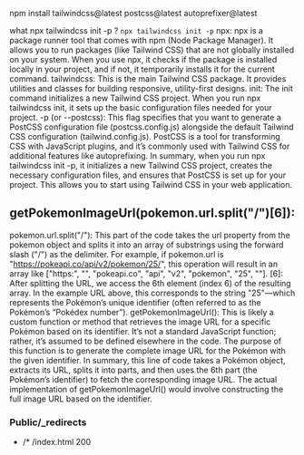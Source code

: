 npm install tailwindcss@latest postcss@latest autoprefixer@latest

what npx tailwindcss init -p ?
`npx tailwindcss init -p`
npx:
npx is a package runner tool that comes with npm (Node Package Manager).
It allows you to run packages (like Tailwind CSS) that are not globally installed on your system.
When you use npx, it checks if the package is installed locally in your project, and if not, it temporarily installs it for the current command.
tailwindcss:
This is the main Tailwind CSS package.
It provides utilities and classes for building responsive, utility-first designs.
init:
The init command initializes a new Tailwind CSS project.
When you run npx tailwindcss init, it sets up the basic configuration files needed for your project.
-p (or --postcss):
This flag specifies that you want to generate a PostCSS configuration file (postcss.config.js) alongside the default Tailwind CSS configuration (tailwind.config.js).
PostCSS is a tool for transforming CSS with JavaScript plugins, and it’s commonly used with Tailwind CSS for additional features like autoprefixing.
In summary, when you run npx tailwindcss init -p, it initializes a new Tailwind CSS project, creates the necessary configuration files, and ensures that PostCSS is set up for your project. This allows you to start using Tailwind CSS in your web application.

## getPokemonImageUrl(pokemon.url.split("/")[6]):

pokemon.url.split("/"): This part of the code takes the url property from the pokemon object and splits it into an array of substrings using the forward slash ("/") as the delimiter. For example, if pokemon.url is "https://pokeapi.co/api/v2/pokemon/25/", this operation will result in an array like ["https:", "", "pokeapi.co", "api", "v2", "pokemon", "25", ""].
[6]: After splitting the URL, we access the 6th element (index 6) of the resulting array. In the example URL above, this corresponds to the string "25"—which represents the Pokémon’s unique identifier (often referred to as the Pokémon’s “Pokédex number”).
getPokemonImageUrl(): This is likely a custom function or method that retrieves the image URL for a specific Pokémon based on its identifier. It’s not a standard JavaScript function; rather, it’s assumed to be defined elsewhere in the code. The purpose of this function is to generate the complete image URL for the Pokémon with the given identifier.
In summary, this line of code takes a Pokémon object, extracts its URL, splits it into parts, and then uses the 6th part (the Pokémon’s identifier) to fetch the corresponding image URL. The actual implementation of getPokemonImageUrl() would involve constructing the full image URL based on the identifier.

### Public/\_redirects

- /\* /index.html 200
